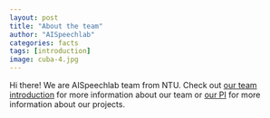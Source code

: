 ```yaml
---
layout: post
title: "About the team"
author: "AISpeechlab"
categories: facts
tags: [introduction]
image: cuba-4.jpg
---
```


Hi there! We are AISpeechlab team from NTU. Check out [our team introduction](https://temasek-labs.ntu.edu.sg/Research/KET/Pages/Speech-Recognition.aspx) for more information about our team or [our PI](https://www.ntu.edu.sg/home/aseschng/speechLab_intro.html) for more information about our projects.
